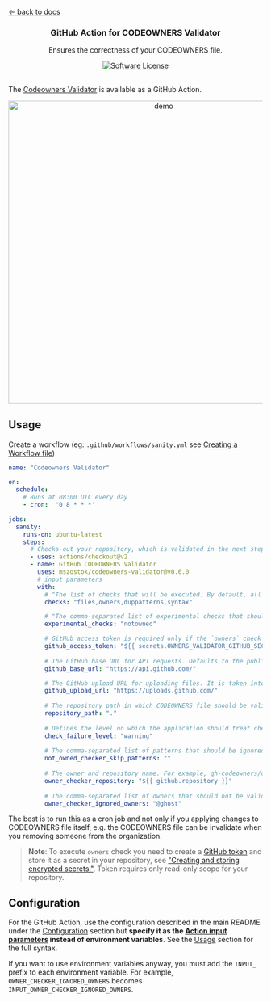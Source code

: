 [← back to docs](./README.md)

<p align="center">
  <h3 align="center">GitHub Action for CODEOWNERS Validator</h3>
  <p align="center">Ensures the correctness of your CODEOWNERS file.</p>
  <p align="center">
    <a href="/LICENSE"><img alt="Software License" src="https://img.shields.io/badge/license-Apache-brightgreen.svg?style=flat-square"></a>
  </p>
</p>

##
The [Codeowners Validator](https://github.com/mszostok/codeowners-validator) is available as a GitHub Action.
                                                                                   
<p align="center">
    <img src="https://raw.githack.com/mszostok/codeowners-validator/main/docs/assets/action-output.png" width="600px" alt="demo">
</p>


## Usage
 
Create a workflow (eg: `.github/workflows/sanity.yml` see [Creating a Workflow file](https://help.github.com/en/articles/configuring-a-workflow#creating-a-workflow-file))

```yaml
name: "Codeowners Validator"

on:
  schedule:
    # Runs at 08:00 UTC every day
    - cron:  '0 8 * * *'

jobs:
  sanity:
    runs-on: ubuntu-latest
    steps:
      # Checks-out your repository, which is validated in the next step
      - uses: actions/checkout@v2
      - name: GitHub CODEOWNERS Validator
        uses: mszostok/codeowners-validator@v0.6.0
        # input parameters
        with:
          # "The list of checks that will be executed. By default, all checks are executed. Possible values: files,owners,duppatterns,syntax"
          checks: "files,owners,duppatterns,syntax"

          # "The comma-separated list of experimental checks that should be executed. By default, all experimental checks are turned off. Possible values: notowned."
          experimental_checks: "notowned"

          # GitHub access token is required only if the `owners` check is enabled
          github_access_token: "${{ secrets.OWNERS_VALIDATOR_GITHUB_SECRET }}"
          
          # The GitHub base URL for API requests. Defaults to the public GitHub API, but can be set to a domain endpoint to use with GitHub Enterprise.
          github_base_url: "https://api.github.com/"

          # The GitHub upload URL for uploading files. It is taken into account only when the GITHUB_BASE_URL is also set. If only the GITHUB_BASE_URL is provided then this parameter defaults to the GITHUB_BASE_URL value.
          github_upload_url: "https://uploads.github.com/"
        
          # The repository path in which CODEOWNERS file should be validated."
          repository_path: "."
        
          # Defines the level on which the application should treat check issues as failures. Defaults to warning, which treats both errors and warnings as failures, and exits with error code 3. Possible values are error and warning. Default: warning"
          check_failure_level: "warning"
        
          # The comma-separated list of patterns that should be ignored by not-owned-checker. For example, you can specify * and as a result, the * pattern from the CODEOWNERS file will be ignored and files owned by this pattern will be reported as unowned unless a later specific pattern will match that path. It's useful because often we have default owners entry at the begging of the CODOEWNERS file, e.g. * @global-owner1 @global-owner2"
          not_owned_checker_skip_patterns: ""
        
          # The owner and repository name. For example, gh-codeowners/codeowners-samples. Used to check if GitHub team is in the given organization and has permission to the given repository."
          owner_checker_repository: "${{ github.repository }}"
        
          # The comma-separated list of owners that should not be validated. Example: @owner1,@owner2,@org/team1,example@email.com."
          owner_checker_ignored_owners: "@ghost"
```

The best is to run this as a cron job and not only if you applying changes to CODEOWNERS file itself, e.g. the CODEOWNERS file can be invalidate when you removing someone from the organization.

> **Note**: To execute `owners` check you need to create a [GitHub token](https://help.github.com/articles/creating-a-personal-access-token-for-the-command-line/#creating-a-token) and store it as a secret in your repository, see ["Creating and storing encrypted secrets."](https://help.github.com/en/actions/configuring-and-managing-workflows/creating-and-storing-encrypted-secrets). Token requires only read-only scope for your repository.

<!--- example repository when failed -->

## Configuration

For the GitHub Action, use the configuration described in the main README under the [Configuration](../README.md#configuration) section but **specify it as the [Action input parameters](https://docs.github.com/en/actions/reference/workflow-syntax-for-github-actions#jobsjob_idstepswith) instead of environment variables**. See the [Usage](#usage) section for the full syntax. 

If you want to use environment variables anyway, you must add the `INPUT_` prefix to each environment variable. For example, `OWNER_CHECKER_IGNORED_OWNERS` becomes `INPUT_OWNER_CHECKER_IGNORED_OWNERS`.
